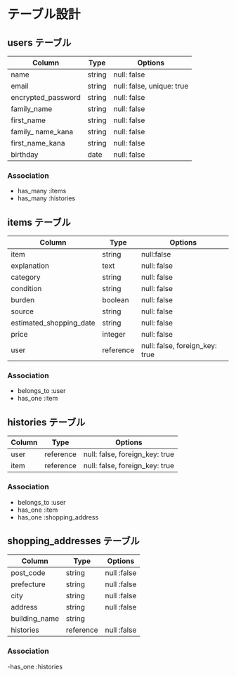 # テーブル設計

## users テーブル

| Column             | Type   | Options                    |
| ------------------ | ------ | -------------------------- |
| name               | string | null: false                |
| email              | string | null: false, unique: true  |
| encrypted_password | string | null: false                |
| family_name        | string | null: false                |
| first_name         | string | null: false                |
| family_ name_kana  | string | null: false                |
| first_name_kana    | string | null: false                |
| birthday           |  date  | null: false                |

### Association
- has_many :items
- has_many :histories

## items テーブル
| Column                  | Type      | Options                        |
| ----------------------- | --------- | -------------------------------|
| item                    | string    | null:false                     |
| explanation             | text      | null: false                    |
| category                | string    | null: false                    |
| condition               | string    | null: false                    |
| burden                  | boolean   | null: false                    |
| source                  | string    | null: false                    |
| estimated_shopping_date | string    | null: false                    |
| price                   | integer   | null: false                    |
| user                    | reference | null: false, foreign_key: true |

### Association
- belongs_to :user
- has_one :item

## histories テーブル

| Column                  | Type      | Options                        |
| ----------------------- | --------- | -------------------------------|
| user                    | reference | null: false, foreign_key: true |
| item                    | reference | null: false, foreign_key: true |

### Association
- belongs_to :user
- has_one :item
- has_one :shopping_address

## shopping_addresses テーブル

| Column                  | Type      | Options                        |
| ----------------------- | --------- | -------------------------------|
| post_code               | string    | null :false                    |
| prefecture              | string    | null :false                    |
| city                    | string    | null :false                    |
| address                 | string    | null :false                    |
| building_name           | string    |                                |
| histories               | reference | null :false                    |

### Association
-has_one :histories
